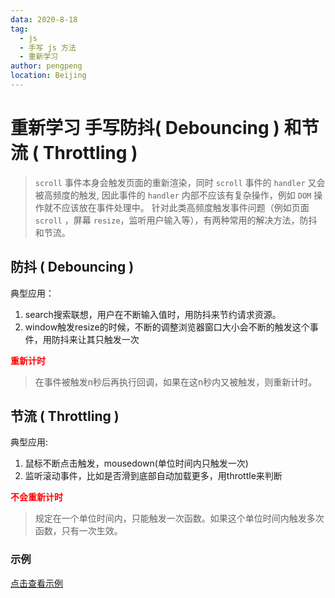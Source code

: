 ```yaml
---
data: 2020-8-18
tag:
  - js
  - 手写 js 方法
  - 重新学习
author: pengpeng
location: Beijing
---
```


# 重新学习 手写防抖( Debouncing ) 和节流 ( Throttling )

> `scroll` 事件本身会触发页面的重新渲染，同时 `scroll` 事件的 `handler` 又会被高频度的触发, 因此事件的 `handler` 内部不应该有复杂操作，例如 `DOM` 操作就不应该放在事件处理中。 针对此类高频度触发事件问题（例如页面 `scroll` ，屏幕 `resize`，监听用户输入等），有两种常用的解决方法，防抖和节流。

## 防抖 ( Debouncing )

典型应用：

1. search搜索联想，用户在不断输入值时，用防抖来节约请求资源。
2. window触发resize的时候，不断的调整浏览器窗口大小会不断的触发这个事件，用防抖来让其只触发一次

**<span style="color: red">重新计时</span>**

> 在事件被触发n秒后再执行回调，如果在这n秒内又被触发，则重新计时。

## 节流 ( Throttling )

典型应用: 

1. 鼠标不断点击触发，mousedown(单位时间内只触发一次)
2. 监听滚动事件，比如是否滑到底部自动加载更多，用throttle来判断

**<span style="color: red">不会重新计时</span>**

> 规定在一个单位时间内，只能触发一次函数。如果这个单位时间内触发多次函数，只有一次生效。

### 示例 

[点击查看示例](http://js.jirengu.com/viponizavo/4/) 

